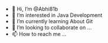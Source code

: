 - 👋 Hi, I’m @Abhi81b
- 👀 I’m interested in Java Development
- 🌱 I’m currently learning About Git
- 💞️ I’m looking to collaborate on ...
- 📫 How to reach me ...

<!---
Abhi81b/Abhi81b is a ✨ special ✨ repository because its `README.md` (this file) appears on your GitHub profile.
You can click the Preview link to take a look at your changes.
--->
